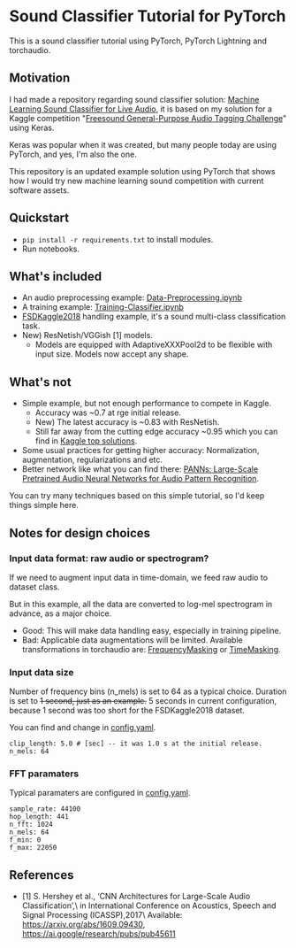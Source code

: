 # Sound Classifier Tutorial for PyTorch

This is a sound classifier tutorial using PyTorch, PyTorch Lightning and torchaudio.

## Motivation

I had made a repository regarding sound classifier solution: [Machine Learning Sound Classifier for Live Audio](https://github.com/daisukelab/ml-sound-classifier),
it is based on my solution for a Kaggle competition "[Freesound General-Purpose Audio Tagging Challenge](https://www.kaggle.com/c/freesound-audio-tagging)" using Keras.

Keras was popular when it was created, but many people today are using PyTorch, and yes, I'm also the one.

This repository is an updated example solution using PyTorch that shows how I would try new machine learning sound competition with current software assets.

## Quickstart

- `pip install -r requirements.txt` to install modules.
- Run notebooks.

## What's included

- An audio preprocessing example: [Data-Preprocessing.ipynb](Data-Preprocessing.ipynb)
- A training example: [Training-Classifier.ipynb](Training-Classifier.ipynb)
- [FSDKaggle2018](https://zenodo.org/record/2552860#.X9TH6mT7RzU) handling example, it's a sound multi-class classification task.
- New) ResNetish/VGGish [1] models.
    - Models are equipped with AdaptiveXXXPool2d to be flexible with input size. Models now accept any shape.

## What's not

- Simple example, but not enough performance to compete in Kaggle.
    - Accuracy was ~0.7 at rge initial release.
    - New) The latest accuracy is ~0.83 with ResNetish.
    - Still far away from the cutting edge accuracy ~0.95 which you can find in [Kaggle top solutions](https://www.kaggle.com/c/freesound-audio-tagging/leaderboard).
- Some usual practices for getting higher accuracy: Normalization, augmentation, regularizations and etc.
- Better network like what you can find there: [PANNs: Large-Scale Pretrained Audio Neural Networks for Audio Pattern Recognition](https://github.com/qiuqiangkong/audioset_tagging_cnn).

You can try many techniques based on this simple tutorial, so I'd keep things simple here.

## Notes for design choices

### Input data format: raw audio or spectrogram?

If we need to augment input data in time-domain, we feed raw audio to dataset class.

But in this example, all the data are converted to log-mel spectrogram in advance, as a major choice.

- Good: This will make data handling easy, especially in training pipeline.
- Bad: Applicable data augmentations will be limited. Available transformations in torchaudio are: [FrequencyMasking](https://pytorch.org/audio/stable/transforms.html#frequencymasking) or [TimeMasking](https://pytorch.org/audio/stable/transforms.html#timemasking).

### Input data size

Number of frequency bins (n_mels) is set to 64 as a typical choice.
Duration is set to ~~1 second, just as an example.~~ 5 seconds in current configuration, because 1 second was too short for the FSDKaggle2018 dataset.

You can find and change in [config.yaml](config.yaml).

    clip_length: 5.0 # [sec] -- it was 1.0 s at the initial release.
    n_mels: 64

### FFT paramaters

Typical paramaters are configured in [config.yaml](config.yaml).

    sample_rate: 44100
    hop_length: 441
    n_fft: 1024
    n_mels: 64
    f_min: 0
    f_max: 22050

## References

- [1] S. Hershey et al., ‘CNN Architectures for Large-Scale Audio Classification’,\ in International Conference on Acoustics, Speech and Signal Processing (ICASSP),2017\ Available: https://arxiv.org/abs/1609.09430, https://ai.google/research/pubs/pub45611
